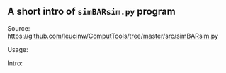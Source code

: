 ## A short intro of `simBARsim.py` program
Source: https://github.com/leucinw/ComputTools/tree/master/src/simBARsim.py

Usage:

Intro:

